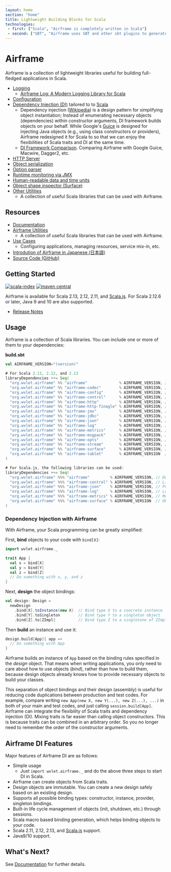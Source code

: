 ```yaml
---
layout: home
section: "home"
title: Lightweight Building Blocks for Scala
technologies:
 - first: ["Scala", "Airframe is completely written in Scala"]
 - second: ["SBT", "Airframe uses SBT and other sbt plugins to generate microsites easily"]
---
```

# Airframe

Airframe is a collection of lightweight libraries useful for building full-fledged applications in Scala.

- [Logging](docs/airframe-log.html)
  - [Airframe Log: A Modern Logging Library for Scala](https://medium.com/@taroleo/airframe-log-a-modern-logging-library-for-scala-56fbc2f950bc)
- [Configuration](docs/airframe-config.html)
- [Dependency Injection (DI)](docs/index.html) tailored to to [Scala](https://www.scala-lang.org/)
  - Dependency injection ([Wikipedia](https://en.wikipedia.org/wiki/Dependency_injection)) is a design pattern for simplifying object instantiation;
    Instead of enumerating necessary objects (dependencies) within constructor arguments, DI framework builds objects on your behalf.
    While Google's [Guice](https://github.com/google/guice) is designed for injecting Java objects (e.g., using class constructors or providers),
    Airframe redesigned it for Scala to so that we can enjoy the flexibilities of Scala traits and DI at the same time.
  - [DI Framework Comparison](https://wvlet.org/airframe/docs/comparison.html). Comparing Airframe with Google Guice, Macwire, Dagger2, etc.
- [HTTP Server](docs/airframe-http.html)
- [Object serialization](docs/airframe-codec.html)
- [Option parser](docs/airframe-opts.html)
- [Runtime monitoring via JMX](docs/airframe-jmx.html)
- [Human-readable data and time units](docs/airframe-metrics.html)
- [Object shape inspector (Surface)](docs/airframe-surface.html)
- [Other Utilities](https://wvlet.org/airframe/docs/utils.html)
   - A collection of useful Scala libraries that can be used with Airframe.


## Resources
- [Documentation](docs)
- [Airframe Utilities](docs/utils.html)
   - A collection of useful Scala libraries that can be used with Airframe.
- [Use Cases](docs/use-cases.html)
   - Configuring applications, managing resources, service mix-in, etc.
- [Introdution of Airframe in Japanese (日本語)](https://medium.com/@taroleo/airframe-c5d044a97ec)
- [Source Code (GitHub)](https://github.com/wvlet/airframe)

## Getting Started

[sindex-badge]: https://index.scala-lang.org/wvlet/airframe/airframe/latest.svg?color=orange
[sindex-link]: https://index.scala-lang.org/wvlet/airframe
[central-badge]: https://img.shields.io/maven-central/v/org.wvlet.airframe/airframe_2.12.svg?label=maven%20central
[central-link]: https://search.maven.org/search?q=g:%22org.wvlet.airframe%22%20AND%20a:%22airframe_2.12%22

[![scala-index][sindex-badge]][sindex-link] [![maven central][central-badge]][central-link]

Airframe is available for Scala 2.13, 2.12, 2.11, and [Scala.js](https://www.scala-js.org/).
For Scala 2.12.6 or later, Java 9 and 10 are also supported.

- [Release Notes](docs/release-notes.html)

## Usage

Airframe is a collection of Scala libraries. You can include one or more of them to your dependencies:

**build.sbt**
```scala
val AIRFRAME_VERSION="(version)"

# For Scala 2.11, 2.12, and 2.13
libraryDependencies ++= Seq(
  "org.wvlet.airframe" %% "airframe"              % AIRFRAME_VERSION, // Dependency injection
  "org.wvlet.airframe" %% "airframe-codec"        % AIRFRAME_VERSION, // MessagePack-based schema-on-read transcoder
  "org.wvlet.airframe" %% "airframe-config"       % AIRFRAME_VERSION, // YAML-based configuration
  "org.wvlet.airframe" %% "airframe-control"      % AIRFRAME_VERSION, // Library for retryable execution
  "org.wvlet.airframe" %% "airframe-http"         % AIRFRAME_VERSION, // HTTP REST API router
  "org.wvlet.airframe" %% "airframe-http-finagle" % AIRFRAME_VERSION, // HTTP server (Finagle backend)
  "org.wvlet.airframe" %% "airframe-jmx"          % AIRFRAME_VERSION, // JMX monitoring
  "org.wvlet.airframe" %% "airframe-jdbc"         % AIRFRAME_VERSION, // JDBC connection pool
  "org.wvlet.airframe" %% "airframe-json"         % AIRFRAME_VERSION, // Pure Scala JSON parser
  "org.wvlet.airframe" %% "airframe-log"          % AIRFRAME_VERSION, // Logging
  "org.wvlet.airframe" %% "airframe-metrics"      % AIRFRAME_VERSION, // Metrics units
  "org.wvlet.airframe" %% "airframe-msgpack"      % AIRFRAME_VERSION, // Pure-Scala MessagePack
  "org.wvlet.airframe" %% "airframe-opts"         % AIRFRAME_VERSION, // Command-line option parser
  "org.wvlet.airframe" %% "airframe-stream"       % AIRFRAME_VERSION, // Stream processing library
  "org.wvlet.airframe" %% "airframe-surface"      % AIRFRAME_VERSION, // Object surface inspector
  "org.wvlet.airframe" %% "airframe-tablet"       % AIRFRAME_VERSION  // Table data reader/writer
)

# For Scala.js, the following libraries can be used:
libraryDependencies ++= Seq(
  "org.wvlet.airframe" %%% "airframe"         % AIRFRAME_VERSION, // Dependency injection
  "org.wvlet.airframe" %%% "airframe-control" % AIRFRAME_VERSION, // Library for retryable execution
  "org.wvlet.airframe" %%% "airframe-json"    % AIRFRAME_VERSION, // Pure Scala JSON parser
  "org.wvlet.airframe" %%% "airframe-log"     % AIRFRAME_VERSION, // Logging
  "org.wvlet.airframe" %%% "airframe-metrics" % AIRFRAME_VERSION, // Metrics units
  "org.wvlet.airframe" %%% "airframe-surface" % AIRFRAME_VERSION  // Object surface inspector
)
```

### Dependency Injection with Airframe

With Airframe, your Scala programming can be greatly simplified:

First, **bind** objects to your code with `bind[X]`:
```scala
import wvlet.airframe._

trait App {
  val x = bind[X]
  val y = bind[Y]
  val z = bind[Z]
  // Do something with x, y, and z
}
```

Next, **design** the object bindings:
```scala
val design: Design =
  newDesign
    .bind[X].toInstance(new X)  // Bind type X to a concrete instance
    .bind[Y].toSingleton        // Bind type Y to a singleton object
    .bind[Z].to[ZImpl]          // Bind type Z to a singletone of ZImpl instance
```

Then **build** an instance and use it:
```scala
design.build[App]{ app =>
  // Do something with App
}
```

Airframe builds an instance of `App` based on the binding rules specified in the *design* object. That means when writing applications, you only need to care about how to use objects (*bind*), rather than how to build them, because design objects already knows how to provide necessary objects to build your classes.

This separation of object bindings and their design (assembly) is useful for reducing code duplications between production and test codes. For example, compare writing `new App(new X, new Y(...), new Z(...), ...)` in both of your main and test codes, and just calling `session.build[App]`.
Airframe can integrate the flexibility of Scala traits and dependency injection (DI). Mixing traits is far easier than calling object constructors. This is because traits can be combined in an arbitrary order. So you no longer need to remember the order of the constructor arguments.

## Airframe DI Features

Major features of Airframe DI are as follows:

- Simple usage
  - Just `import wvlet.airframe._` and do the above three steps to start DI in Scala.
- Airframe can create objects from Scala traits.
- Design objects are immutable. You can create a new design safely based on an existing design.
- Supports all possible binding types: constructor, instance, provider, singleton bindings.
- Built-in life cycle management of objects (init, shutdown, etc.) through sessions.
- Scala macro based binding generation, which helps binding objects to your code.
- Scala 2.11, 2.12, 2.13, and [Scala.js](https://www.scala-js.org/) support.
- Java9/10 support.

## What's Next?

See [Documentation](docs) for further details.
